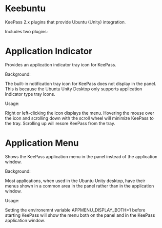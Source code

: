 Keebuntu
========

KeePass 2.x plugins that provide Ubuntu (Unity) integration.


Includes two plugins:

Application Indicator
=====================

Provides an application indicator tray icon for KeePass. 


Background:

The built-in notification tray icon for KeePass does not display in the panel. This is because the Ubuntu Unity
Desktop only supports application indicator type tray icons.


Usage:

Right or left-clicking the icon displays the menu. Hovering the mouse over the icon and scrolling down with the
scroll wheel will minimize KeePass to the tray. Scrolling up will resore KeePass from the tray.


Application Menu
================

Shows the KeePass application menu in the panel instead of the application window.


Background:

Most applications, when used in the Ubuntu Unity desktop, have their menus shown in a common area in the panel rather
than in the application window.


Usage:

Setting the environemnt variable APPMENU_DISPLAY_BOTH=1 before starting KeePass will show the menu both on the panel
and in the KeePass application window.

